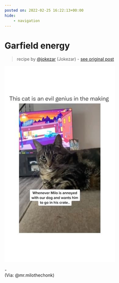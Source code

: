 ```yaml
---
posted on: 2022-02-25 16:22:13+00:00
hide:
    - navigation
---
```


# Garfield energy 

> recipe by [@jokezar](https://www.instagram.com/jokezar/) 
(Jokezar) - [see original post](https://instagram.com/p/CaaCP9qoadJ)

![](../img/jokezar_25-02-2022_1602.png)

-\
(Via: @mr.milothechonk) 